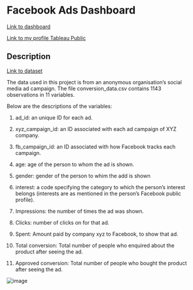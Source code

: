 # Facebook Ads Dashboard

[Link to dashboard](https://public.tableau.com/app/profile/pavel.baranov/viz/FacebookAdsPerformanceDashboard/FacebookAdsPerformance)

[Link to my profile Tableau Public](https://public.tableau.com/app/profile/pavel.baranov)

## Description
[Link to dataset](https://www.kaggle.com/datasets/loveall/clicks-conversion-tracking?datasetId=2678)

The data used in this project is from an anonymous organisation’s social media ad campaign. The file conversion_data.csv contains 1143 observations in 11 variables.


Below are the descriptions of the variables:

1. ad_id: an unique ID for each ad.

2. xyz_campaign_id: an ID associated with each ad campaign of XYZ company.

3. fb_campaign_id: an ID associated with how Facebook tracks each campaign.

4. age: age of the person to whom the ad is shown.

5. gender: gender of the person to whim the add is shown

6. interest: a code specifying the category to which the person’s interest belongs (interests are as mentioned in the person’s Facebook public profile).

7. Impressions: the number of times the ad was shown.

8. Clicks: number of clicks on for that ad.

9. Spent: Amount paid by company xyz to Facebook, to show that ad.

10. Total conversion: Total number of people who enquired about the product after seeing the ad.

11. Approved conversion: Total number of people who bought the product after seeing the ad.

![image](https://user-images.githubusercontent.com/115822935/225996418-066f9221-fcd2-41fa-9a15-3edb368052af.png)
